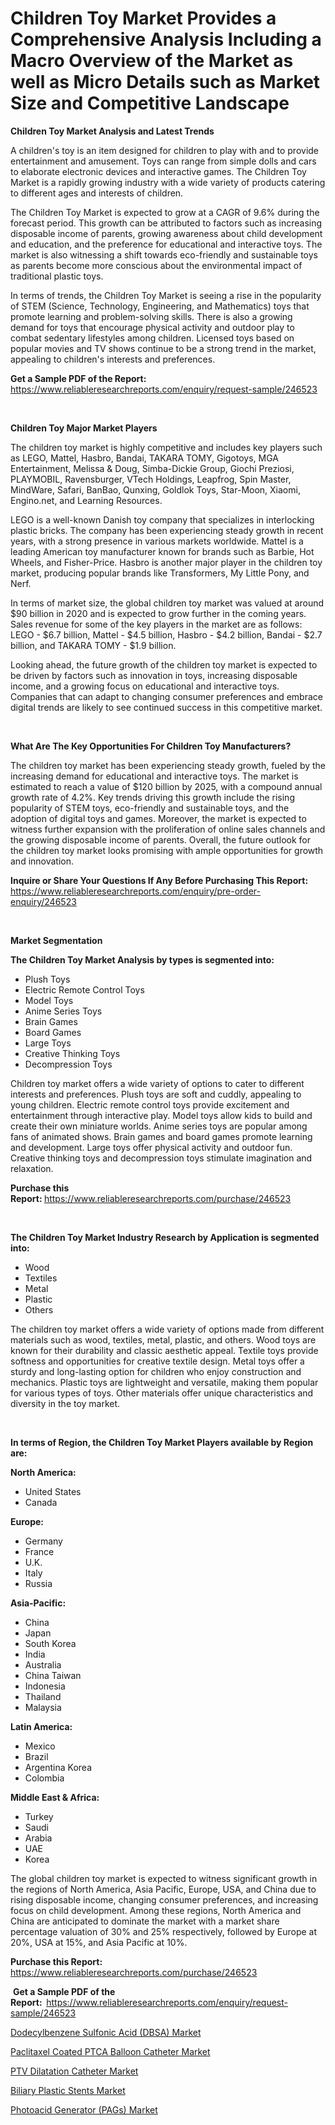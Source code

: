 <p><h1>Children Toy Market Provides a Comprehensive Analysis Including a Macro Overview of the Market as well as Micro Details such as Market Size and Competitive Landscape</h1></p><p><strong>Children Toy Market Analysis and Latest Trends</strong></p>
<p><p>A children's toy is an item designed for children to play with and to provide entertainment and amusement. Toys can range from simple dolls and cars to elaborate electronic devices and interactive games. The Children Toy Market is a rapidly growing industry with a wide variety of products catering to different ages and interests of children.</p><p>The Children Toy Market is expected to grow at a CAGR of 9.6% during the forecast period. This growth can be attributed to factors such as increasing disposable income of parents, growing awareness about child development and education, and the preference for educational and interactive toys. The market is also witnessing a shift towards eco-friendly and sustainable toys as parents become more conscious about the environmental impact of traditional plastic toys.</p><p>In terms of trends, the Children Toy Market is seeing a rise in the popularity of STEM (Science, Technology, Engineering, and Mathematics) toys that promote learning and problem-solving skills. There is also a growing demand for toys that encourage physical activity and outdoor play to combat sedentary lifestyles among children. Licensed toys based on popular movies and TV shows continue to be a strong trend in the market, appealing to children's interests and preferences.</p></p>
<p><strong>Get a Sample PDF of the Report:&nbsp;</strong> <a href="https://www.reliableresearchreports.com/enquiry/request-sample/246523">https://www.reliableresearchreports.com/enquiry/request-sample/246523</a></p>
<p>&nbsp;</p>
<p><strong>Children Toy Major Market Players</strong></p>
<p><p>The children toy market is highly competitive and includes key players such as LEGO, Mattel, Hasbro, Bandai, TAKARA TOMY, Gigotoys, MGA Entertainment, Melissa & Doug, Simba-Dickie Group, Giochi Preziosi, PLAYMOBIL, Ravensburger, VTech Holdings, Leapfrog, Spin Master, MindWare, Safari, BanBao, Qunxing, Goldlok Toys, Star-Moon, Xiaomi, Engino.net, and Learning Resources.</p><p>LEGO is a well-known Danish toy company that specializes in interlocking plastic bricks. The company has been experiencing steady growth in recent years, with a strong presence in various markets worldwide. Mattel is a leading American toy manufacturer known for brands such as Barbie, Hot Wheels, and Fisher-Price. Hasbro is another major player in the children toy market, producing popular brands like Transformers, My Little Pony, and Nerf.</p><p>In terms of market size, the global children toy market was valued at around $90 billion in 2020 and is expected to grow further in the coming years. Sales revenue for some of the key players in the market are as follows: LEGO - $6.7 billion, Mattel - $4.5 billion, Hasbro - $4.2 billion, Bandai - $2.7 billion, and TAKARA TOMY - $1.9 billion.</p><p>Looking ahead, the future growth of the children toy market is expected to be driven by factors such as innovation in toys, increasing disposable income, and a growing focus on educational and interactive toys. Companies that can adapt to changing consumer preferences and embrace digital trends are likely to see continued success in this competitive market.</p></p>
<p>&nbsp;</p>
<p><strong>What Are The Key Opportunities For Children Toy Manufacturers?</strong></p>
<p><p>The children toy market has been experiencing steady growth, fueled by the increasing demand for educational and interactive toys. The market is estimated to reach a value of $120 billion by 2025, with a compound annual growth rate of 4.2%. Key trends driving this growth include the rising popularity of STEM toys, eco-friendly and sustainable toys, and the adoption of digital toys and games. Moreover, the market is expected to witness further expansion with the proliferation of online sales channels and the growing disposable income of parents. Overall, the future outlook for the children toy market looks promising with ample opportunities for growth and innovation.</p></p>
<p><strong>Inquire or Share Your Questions If Any Before Purchasing This Report:</strong> <a href="https://www.reliableresearchreports.com/enquiry/pre-order-enquiry/246523">https://www.reliableresearchreports.com/enquiry/pre-order-enquiry/246523</a></p>
<p>&nbsp;</p>
<p><strong>Market Segmentation</strong></p>
<p><strong>The Children Toy Market Analysis by types is segmented into:</strong></p>
<p><ul><li>Plush Toys</li><li>Electric Remote Control Toys</li><li>Model Toys</li><li>Anime Series Toys</li><li>Brain Games</li><li>Board Games</li><li>Large Toys</li><li>Creative Thinking Toys</li><li>Decompression Toys</li></ul></p>
<p><p>Children toy market offers a wide variety of options to cater to different interests and preferences. Plush toys are soft and cuddly, appealing to young children. Electric remote control toys provide excitement and entertainment through interactive play. Model toys allow kids to build and create their own miniature worlds. Anime series toys are popular among fans of animated shows. Brain games and board games promote learning and development. Large toys offer physical activity and outdoor fun. Creative thinking toys and decompression toys stimulate imagination and relaxation.</p></p>
<p><strong>Purchase this Report:&nbsp;</strong><a href="https://www.reliableresearchreports.com/purchase/246523">https://www.reliableresearchreports.com/purchase/246523</a></p>
<p>&nbsp;</p>
<p><strong>The Children Toy Market Industry Research by Application is segmented into:</strong></p>
<p><ul><li>Wood</li><li>Textiles</li><li>Metal</li><li>Plastic</li><li>Others</li></ul></p>
<p><p>The children toy market offers a wide variety of options made from different materials such as wood, textiles, metal, plastic, and others. Wood toys are known for their durability and classic aesthetic appeal. Textile toys provide softness and opportunities for creative textile design. Metal toys offer a sturdy and long-lasting option for children who enjoy construction and mechanics. Plastic toys are lightweight and versatile, making them popular for various types of toys. Other materials offer unique characteristics and diversity in the toy market.</p></p>
<p>&nbsp;</p>
<p><strong>In terms of Region, the Children Toy Market Players available by Region are:</strong></p>
<p>
    <p> <strong> North America: </strong>
        <ul>
            <li>United States</li>
            <li>Canada</li>
        </ul>
        </p> 
    <p> <strong> Europe: </strong>
        <ul>
            <li>Germany</li>
            <li>France</li>
            <li>U.K.</li>
            <li>Italy</li>
            <li>Russia</li>
        </ul>
        </p> 
    <p> <strong> Asia-Pacific: </strong>
        <ul>
            <li>China</li>
            <li>Japan</li>
            <li>South Korea</li>
            <li>India</li>
            <li>Australia</li>
            <li>China Taiwan</li>
            <li>Indonesia</li>
            <li>Thailand</li>
            <li>Malaysia</li>
        </ul>
        </p> 
    <p> <strong> Latin America: </strong>
        <ul>
            <li>Mexico</li>
            <li>Brazil</li>
            <li>Argentina Korea</li>
            <li>Colombia</li>
        </ul>
        </p> 
    <p> <strong> Middle East & Africa: </strong>
        <ul>
            <li>Turkey</li>
            <li>Saudi</li>
            <li>Arabia</li>
            <li>UAE</li>
            <li>Korea</li>
        </ul>
    </p>
    </p>
<p><p>The global children toy market is expected to witness significant growth in the regions of North America, Asia Pacific, Europe, USA, and China due to rising disposable income, changing consumer preferences, and increasing focus on child development. Among these regions, North America and China are anticipated to dominate the market with a market share percentage valuation of 30% and 25% respectively, followed by Europe at 20%, USA at 15%, and Asia Pacific at 10%.</p></p>
<p><strong>Purchase this Report: </strong><a href="https://www.reliableresearchreports.com/purchase/246523">https://www.reliableresearchreports.com/purchase/246523</a></p>
<p>&nbsp;<strong>Get a Sample PDF of the Report:&nbsp;&nbsp;</strong><a href="https://www.reliableresearchreports.com/enquiry/request-sample/246523">https://www.reliableresearchreports.com/enquiry/request-sample/246523</a></p>
<p><strong></strong></p>
<p><p><a href="https://view.publitas.com/reportprime-1/dodecylbenzene-sulfonic-acid-dbsa-market-with-the-goal-of-estimating-the-market-size-and-future-growth-potential-of-various-market-segments-based-on-component-applications-end-user-and-region/">Dodecylbenzene Sulfonic Acid (DBSA) Market</a></p><p><a href="https://valiant-lunge-8fe.notion.site/Paclitaxel-Coated-PTCA-Balloon-Catheter-Market-Challenges-Opportunities-and-Growth-Drivers-and-Ma-532c5ef217d1468397471075d4236e3a">Paclitaxel Coated PTCA Balloon Catheter Market</a></p><p><a href="https://picayune-night-cbd.notion.site/PTV-Dilatation-Catheter-Market-Growth-Market-Trends-COVID-19-Impact-and-Forecasts-for-period-from-55f3da5bc90e447295ec89e99ac81f4b">PTV Dilatation Catheter Market</a></p><p><a href="https://artistic-helicopter-ca9.notion.site/Biliary-Plastic-Stents-Market-Analysis-and-Market-Size-Global-Industry-Overview-Market-Segmentatio-aaa819b8b12f416bac1212561232050d">Biliary Plastic Stents Market</a></p><p><a href="https://view.publitas.com/reportprime-1/global-photoacid-generator-pags-market-by-types-applications-and-major-players-with-regional-growth-rate-analysis-and-development-situation-from-2024-to-2031/">Photoacid Generator (PAGs) Market</a></p></p>